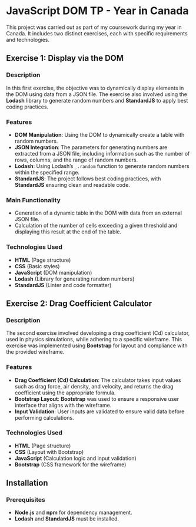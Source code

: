 # JavaScript DOM TP - Year in Canada  

This project was carried out as part of my coursework during my year in Canada. It includes two distinct exercises, each with specific requirements and technologies.  

## Exercise 1: Display via the DOM  

### Description  
In this first exercise, the objective was to dynamically display elements in the DOM using data from a JSON file. The exercise also involved using the **Lodash** library to generate random numbers and **StandardJS** to apply best coding practices.  

### Features  
- **DOM Manipulation**: Using the DOM to dynamically create a table with random numbers.  
- **JSON Integration**: The parameters for generating numbers are extracted from a JSON file, including information such as the number of rows, columns, and the range of random numbers.  
- **Lodash**: Using Lodash’s `_.random` function to generate random numbers within the specified range.  
- **StandardJS**: The project follows best coding practices, with **StandardJS** ensuring clean and readable code.  

### Main Functionality  
- Generation of a dynamic table in the DOM with data from an external JSON file.  
- Calculation of the number of cells exceeding a given threshold and displaying this result at the end of the table.  

### Technologies Used  
- **HTML** (Page structure)  
- **CSS** (Basic styles)  
- **JavaScript** (DOM manipulation)  
- **Lodash** (Library for generating random numbers)  
- **StandardJS** (Linter and code formatter)  

## Exercise 2: Drag Coefficient Calculator  

### Description  
The second exercise involved developing a drag coefficient (Cd) calculator, used in physics simulations, while adhering to a specific wireframe. This exercise was implemented using **Bootstrap** for layout and compliance with the provided wireframe.  

### Features  
- **Drag Coefficient (Cd) Calculation**: The calculator takes input values such as drag force, air density, and velocity, and returns the drag coefficient using the appropriate formula.  
- **Bootstrap Layout**: **Bootstrap** was used to ensure a responsive user interface that aligns with the wireframe.  
- **Input Validation**: User inputs are validated to ensure valid data before performing calculations.  

### Technologies Used  
- **HTML** (Page structure)  
- **CSS** (Layout with Bootstrap)  
- **JavaScript** (Calculation logic and input validation)  
- **Bootstrap** (CSS framework for the wireframe)  

## Installation  

### Prerequisites  
- **Node.js** and **npm** for dependency management.  
- **Lodash** and **StandardJS** must be installed.  
